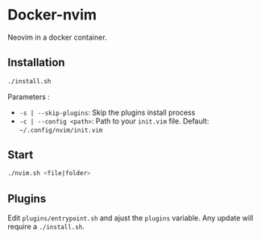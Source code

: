 # Docker-nvim

Neovim in a docker container.

## Installation

```bash
./install.sh
```

Parameters :
- `-s | --skip-plugins`: Skip the plugins install process
- `-c | --config <path>`: Path to your `init.vim` file. Default: `~/.config/nvim/init.vim`

## Start

```bash
./nvim.sh <file|folder>
```

## Plugins

Edit `plugins/entrypoint.sh` and ajust the `plugins` variable.
Any update will require a `./install.sh`.
